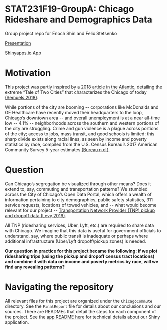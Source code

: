 # STAT231F19-GroupA: Chicago Rideshare and Demographics Data
Group project repo for Enoch Shin and Felix Stetsenko

[Presentation](https://docs.google.com/presentation/d/14YcaReYEkX2YKXQhY-JxTTYR2Pbggy3KdCO9XLtfE8M/edit?usp=sharing)

[Shinyapps.io App](https://enochshin.shinyapps.io/ChicagoRideshare/)


# Motivation 

  This project was partly inspired by a [2018 article in the Atlantic](https://www.theatlantic.com/business/archive/2018/03/chicago-segregation-poverty/556649/), detailing the extreme “Tale of Two Cities” that characterizes the Chicago of today [(Semuels 2018)](https://www.theatlantic.com/business/archive/2018/03/chicago-segregation-poverty/556649/). 
  
  While portions of the city are booming -- corporations like McDonalds and GE Healthcare have recently moved their headquarters to the loop, Chicago’s downtown area -- and overall unemployment is at a near all-time low -- 4.1% -- neighborhoods across the southern and western portions of the city are struggling.  Crime and gun violence is a plague across portions of the city; access to jobs, mass transit, and good schools is limited: this sharp divide exists along racial lines, as seen by income and poverty statistics by race, compiled from the U.S. Census Bureau’s 2017 American Community Survey 5-year estimates [(Bureau n.d.)](https://www.census.gov/programs-surveys/acs).

# Question

  Can Chicago’s segregation be visualized through other means?  Does it extend to, say, commuting and transportation patterns? We stumbled across the City of Chicago’s Open Data Portal, which offers a wealth of information pertaining to city demographics, public safety statistics, 311 service requests, locations of towed vehicles, and -- what would become relevant for our project -- [Transportation Network Provider (TNP) pickup and dropoff data (Levy 2019)](https://data.cityofchicago.org/Transportation/Transportation-Network-Providers-Trips/m6dm-c72p).
	  
  All TNP (ridesharing services, Uber, Lyft, etc.) are required to share data with Chicago.  We imagine that this data is useful for government officials to understand, say, where public transit is inadequate or perhaps where additional infrastructure (Uber/Lyft dropoff/pickup zones) is needed.

**Our question in practice for this project became the following: if we plot ridesharing trips (using the pickup and dropoff census tract locations) and combine it with data on income and poverty metrics by race, will we find any revealing patterns?**

# Navigating the repository

  All relevant files for this project are organized under the `ChicagoCommute` directory. See the `FinalReport` file for details about our conclusions and our sources.
  There are READMEs that detail the steps for each component of the project. See the [app README here](https://github.com/eshin21/ChicagoRidesharing/blob/master/ChicagoCommute/app/README.md) for technical details about our Shiny application. 
